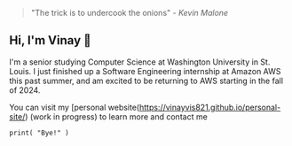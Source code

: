 > "The trick is to undercook the onions" - _Kevin Malone_

## Hi, I'm Vinay 👋

I'm a senior studying Computer Science at Washington University in St. Louis. I just finished up a Software Engineering internship at Amazon AWS this past summer, and am excited to be returning to AWS starting in the fall of 2024.

You can visit my [personal website\(https://vinayvis821.github.io/personal-site/) (work in progress) to learn more and contact me

`print( "Bye!" )`
